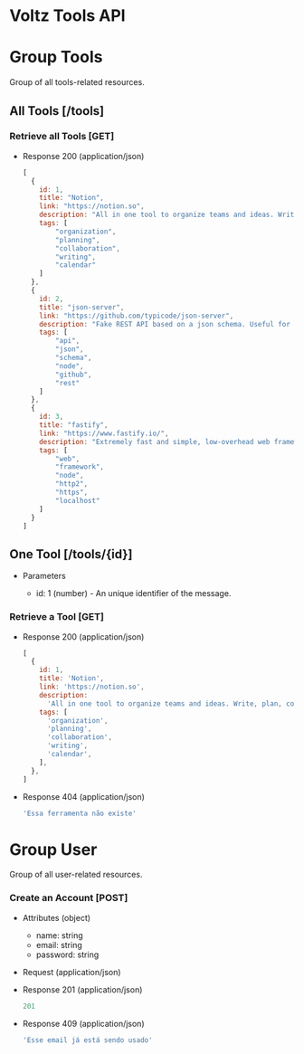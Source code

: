 # Voltz Tools API

# Group Tools

Group of all tools-related resources.

## All Tools [/tools]

### Retrieve all Tools [GET]

- Response 200 (application/json)

	```js
	[
	  {
		id: 1,
		title: "Notion",
		link: "https://notion.so",
		description: "All in one tool to organize teams and ideas. Write, plan, collaborate, and get organized. ",
		tags: [
			"organization",
			"planning",
			"collaboration",
			"writing",
			"calendar"
		]
	  },
	  {
		id: 2,
		title: "json-server",
		link: "https://github.com/typicode/json-server",
		description: "Fake REST API based on a json schema. Useful for mocking and creating APIs for front-end devs to consume in coding chars"
		tags: [
			"api",
			"json",
			"schema",
			"node",
			"github",
			"rest"
		]
	  },
	  {
		id: 3,
		title: "fastify",
		link: "https://www.fastify.io/",
		description: "Extremely fast and simple, low-overhead web framework for NodeJS. Supports       HTTP2.",
		tags: [
			"web",
			"framework",
			"node",
			"http2",
			"https",
			"localhost"
		]
	  }
	]
	```

## One Tool [/tools/{id}]

- Parameters

  - id: 1 (number) - An unique identifier of the message.

### Retrieve a Tool [GET]

- Response 200 (application/json)

    ```js
    [
      {
        id: 1,
        title: 'Notion',
        link: 'https://notion.so',
        description:
          'All in one tool to organize teams and ideas. Write, plan, collaborate, and get organized. ',
        tags: [
          'organization',
          'planning',
          'collaboration',
          'writing',
          'calendar',
        ],
      },
    ]
    ```

- Response 404 (application/json)

	```js
    'Essa ferramenta não existe'
	```
	
# Group User

Group of all user-related resources.

### Create an Account [POST]
	
- Attributes (object)
	- name: string
	- email: string
	- password: string

- Request (application/json)

- Response 201 (application/json)

	```js
	201
	```

- Response 409 (application/json)

	```js
	'Esse email já está sendo usado'
	```
